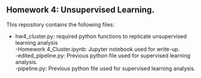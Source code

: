 ## Homework 4: Unsupervised Learning.  

This repository contains the following files:  

- hw4_cluster.py: required python functions to replicate unsupervised learning analysis  
-Homework 4_Cluster.ipynb: Jupyter notebook used for write-up.  
-edited_pipeline.py: Previous python file used for supervised learning analysis.  
-pipeline.py: Previous python file used for supervised learning analysis. 

